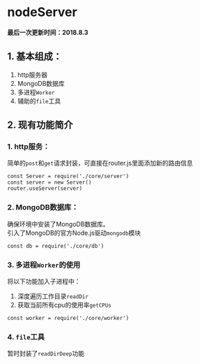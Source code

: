 # nodeServer
**最后一次更新时间：2018.8.3**
## 1. 基本组成：
1. http服务器
2. MongoDB数据库
3. 多进程`Worker`
4. 辅助的`file`工具
## 2. 现有功能简介
### 1. http服务：
简单的`post`和`get`请求封装，可直接在router.js里面添加新的路由信息
```
const Server = require('./core/server')
const server = new Server()
router.useServer(server)
```
### 2. MongoDB数据库：
确保环境中安装了MongoDB数据库。  
引入了MongoDB的官方Node.js驱动`mongodb`模块
```
const db = require('./core/db')
```
### 3. 多进程`Worker`的使用
将以下功能加入子进程中：
1. 深度遍历工作目录`readDir`
2. 获取当前所有cpu的使用率`getCPUs`
```
const worker = require('./core/worker')
```
### 4. `file`工具
暂时封装了`readDirDeep`功能
